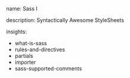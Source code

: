 name: Sass I

description: Syntactically Awesome StyleSheets 

insights:
  - what-is-sass
  - rules-and-directives
  - partials
  - importer
  - sass-supported-comments
 
